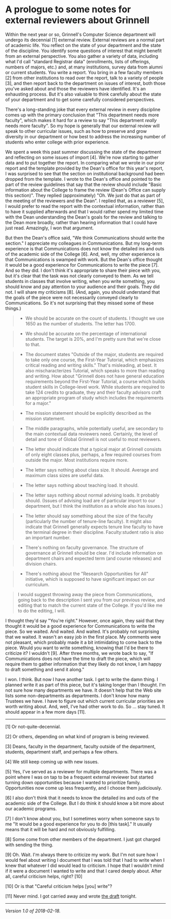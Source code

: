 A prologue to some notes for external reviewers about Grinnell 
==============================================================

Within the next year or so, Grinnell's Computer Science department will
undergo its decennial [1] external review.  External reviews are a normal
part of academic life.  You reflect on the state of your department and
the state of the discipline.  You identify some questions of interest that
might benefit from an external perspective.  You also gather a variety
of data, including what I'd call "standard Registrar data" (enrollments,
lists of offerings, numbers of majors, etc.) and, at many institutions,
survey data from alumni or current students.  You write a report.
You bring in a few faculty members [2] from other institutions to read
over the report, talk to a variety of people [3], and then report back
to the department on issues of interest, both those you've asked about
and those the reviewers have identified.  It's an exhausting process.
But it's also valuable to think carefully about the state of your
department and to get some carefully considered perspectives.

There's a long-standing joke that every external review in every
discipline comes up with the primary conclusion that "This department
needs more faculty", which makes it hard for a review to say "This
department *really* needs more faculty".  So my hope is generally that
our external review will speak to other curricular issues, such as how
to preserve and grow diversity in our department or how best to address
the increasing number of students who enter college with prior experience.

We spent a week this past summer discussing the state of the department
and reflecting on some issues of import [4].  We're now starting to gather
data and to put together the report.  In comparing what we wrote in our
prior report and the template provided by the Dean's office for this
year's report, I was surprised to see that the section on institutional
background had been dropped from the template.  I wrote to the Dean's
office and pointed to the part of the review guidelines that say that
the review should include "Basic information about the College to frame
the review (Dean's Office can supply this section)".  They replied
(approximately) "Oh.  We just do that as part of the meeting of the
reviewers and the Dean".  I replied that, as a reviewer [5], I would
prefer to read the report with the contextual information, rather than to
have it supplied afterwards and that I would rather spend my limited time
with the Dean understanding the Dean's goals for the review and talking
to the Dean more broadly, rather than hearing information that I could
have just read.  Amazingly, I won that argument.  

But then the Dean's office said, "We think Communications should write
the section."  I appreciate my colleagues in Communications.  But my
long-term experience is that Communications does not know the detailed
ins and outs of the academic side of the College [6].  And, well, my
other experience is that Communications is swamped with work.  But the
Dean's office thought it would be a good experience for Communications to
write the piece [7].  And so they did.  I don't think it's appropriate to
share their piece with you, but it's clear that the task was not clearly
conveyed to them.  As we tell students in classes that involve writing,
when you write something, you should know and pay attention to your
audience and their goals.  They did not.  I will share my criticisms [8].
(And, again, you should understand that the goals of the piece were not
necessarily conveyed clearly to Communications.  So it's not surprising that
they missed some of these things.)

> * We should be accurate on the count of students.  I thought we use 1650 as the number of students.   The letter has 1700.

> * We should be accurate on the percentage of international students.  The target is 20%, and I'm pretty sure that we're close to that.

> * The document states "Outside of the major, students are required to take only one course, the First-Year Tutorial, which emphasizes critical reading and writing skills."  That's misleading, at best.  It also mischaracterizes Tutorial, which speaks to more than reading and writing.  How about "Grinnell does not have general education requirements beyond the First-Year Tutorial, a course which builds student skills in College-level work.  While students are required to take 124 credits to graduate, they and their faculty advisors craft an appropriate program of study which includes the requirements for a major."

> * The mission statement should be explicitly described as the mission statement.

> * The middle paragraphs, while potentially useful, are secondary to the main contextual data reviewers need.  Certainly, the level of detail and tone of Global Grinnell is not useful to most reviewers.

> * The letter should indicate that a typical major at Grinnell consists of only eight classes plus, perhaps, a few required courses from outside the major.  Most institutions require more.

> * The letter says nothing about class size.  It should.  Average and maximum class sizes are useful data.

> * The letter says nothing about teaching load.  It should.

> * The letter says nothing about normal advising loads.  It probably should.  (Issues of advising load are of particular import to our department, but I think the institution as a whole also has issues.)

> * The letter should say something about the size of the faculty (particularly the number of tenure-line faculty).  It might also indicate that Grinnell generally expects tenure line faculty to have the terminal degree in their discipline.  Faculty:student ratio is also an important number.

> * There's nothing on faculty governance.  The structure of governance at Grinnell should be clear.  I'd include information on department chairs and expected term (and course releases) and division chairs.

> * There's nothing about the "Research Opportunities for All" initiative, which is supposed to have significant impact on our curriculum.

> I would suggest throwing away the piece from Communications, going back to the description I sent you from our previous review, and editing that to match the current state of the College.  If you'd like me to do the editing, I will.

I thought they'd say "You're right."  However, once again, they said that
they thought it would be a good experience for Communications to write
the piece.  So we waited.  And waited.  And waited.  It's probably not
surprising that we waited.  It wasn't an easy job in the first place.
My comments were not pleasant, which probably made it a bit intimidating
to come back to the piece.  Would you want to write something, knowing
that I'd be there to criticize it?  I wouldn't [9].  After three months,
we wrote back to say, "If Communications does not have the time to draft
the piece, which will require them to gather information that they likely
do not know, I am happy to draft something and send it along."

I won.  I think.  But now I have another task.  I get to write the damn
thing.  I planned write it as part of this piece, but it's taking 
longer than I thought.  I'm not sure how many departments we have.  It
doesn't help that the Web site lists some non-departments as departments.
I don't know how many Trustees we have.  I have to figure out which current
curricular priorities are worth writing about.  And, well, I've had other
work to do.  So ... stay tuned.  It should appear in a few more days [11].

---

[1] Or not-quite-decennial.

[2] Or others, depending on what kind of program is being reviewed.

[3] Deans, faculty in the department, faculty outside of the department,
students, department staff, and perhaps a few others.

[4] We still keep coming up with new issues.

[5] Yes, I've served as a reviewer for multiple departments.  There was a
point where I was on tap to be a frequent external reviewer but started
turning down opportunities because I wanted to prioritize family.
Opportunities now come up less frequently, and I choose them judiciously.

[6] I also don't think that it needs to know the detailed ins and outs
of the academic side of the College.  But I do think it should know a bit
more about our academic programs.

[7] I don't know about you, but I sometimes worry when someone says to
me "It would be a good experience for you to do [this task]."  It usually
means that it will be hard and not obviously fulfilling.

[8] Some come from other members of the department. I just got charged
with sending the thing.

[9] Oh.  Wait.  I'm always there to criticize my work.  But I'm not sure
how I would feel about writing I document that I was told that I had to 
write when I knew that whatever I did would lead to criticism.  I hope
that I wouldn't mind if it were a document I wanted to write and that
I cared deeply about.  After all, careful criticism helps, right? [10]

[10] Or is that "Careful criticism helps [you] write"?

[11] Never mind.  I got carried away and wrote [the draft](about-grinnell-external-reviewers) tonight.

---

*Version 1.0 of 2018-02-18.*
